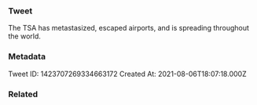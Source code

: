 ### Tweet
The TSA has metastasized, escaped airports, and is spreading throughout the world.

### Metadata
Tweet ID: 1423707269334663172
Created At: 2021-08-06T18:07:18.000Z

### Related

